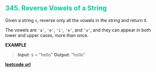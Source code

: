 <h2 style="color:#0C9;">345. Reverse Vowels of a String</h2>

Given a string `s`, reverse only all the vowels in the string and return it.

The vowels are `'a'`, `'e'`, `'i'`, `'o'`, and `'u'`, and they can appear in both lower and upper cases, more than once.

**EXAMPLE**
>**Input**: s = "hello"
**Output**: "holle"

**[leetcode url](https://leetcode.com/problems/reverse-vowels-of-a-string/description/n)**
